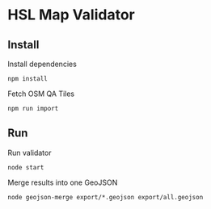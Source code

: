 HSL Map Validator
====================

## Install

Install dependencies

```
npm install
```

Fetch OSM QA Tiles
```
npm run import
```

## Run

Run validator

```
node start
```

Merge results into one GeoJSON
```
node geojson-merge export/*.geojson export/all.geojson
```
